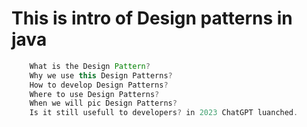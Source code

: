 # This is intro of Design patterns in java
```java
    What is the Design Pattern?
    Why we use this Design Patterns?
    How to develop Design Patterns?
    Where to use Design Patterns?
    When we will pic Design Patterns?
    Is it still usefull to developers? in 2023 ChatGPT luanched.
```
